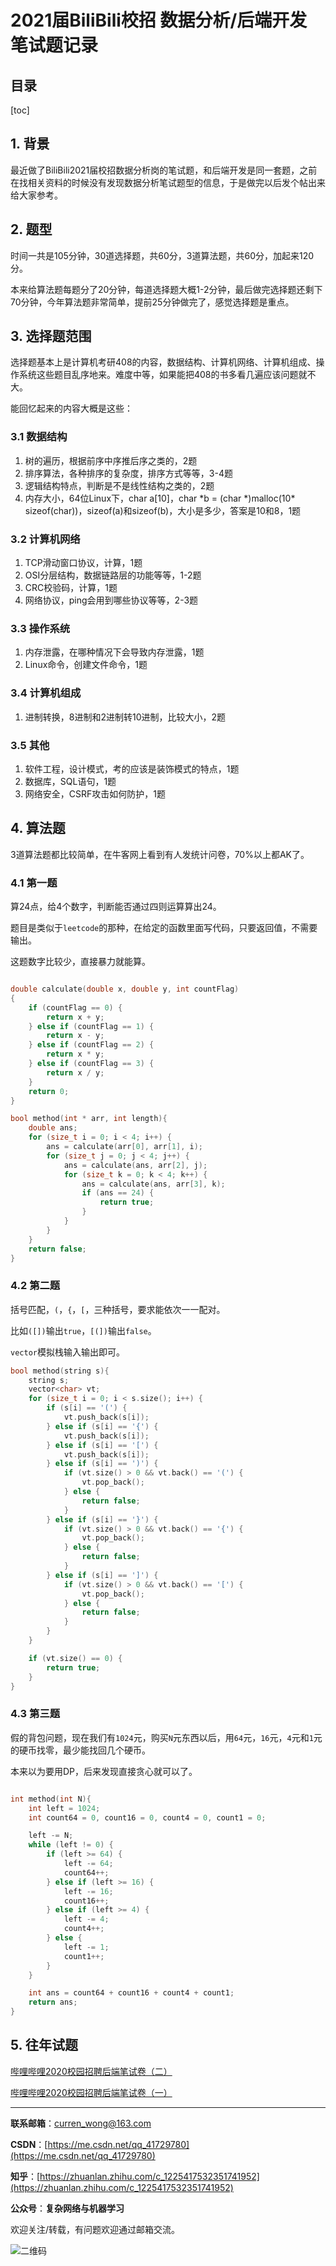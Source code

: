 2021届BiliBili校招 数据分析/后端开发 笔试题记录
===

目录
---

[toc]

## 1. 背景

最近做了BiliBili2021届校招数据分析岗的笔试题，和后端开发是同一套题，之前在找相关资料的时候没有发现数据分析笔试题型的信息，于是做完以后发个帖出来给大家参考。

## 2. 题型

时间一共是105分钟，30道选择题，共60分，3道算法题，共60分，加起来120分。

本来给算法题每题分了20分钟，每道选择题大概1-2分钟，最后做完选择题还剩下70分钟，今年算法题非常简单，提前25分钟做完了，感觉选择题是重点。

## 3. 选择题范围

选择题基本上是计算机考研408的内容，数据结构、计算机网络、计算机组成、操作系统这些题目乱序地来。难度中等，如果能把408的书多看几遍应该问题就不大。

能回忆起来的内容大概是这些：

### 3.1 数据结构

1. 树的遍历，根据前序中序推后序之类的，2题
2. 排序算法，各种排序的复杂度，排序方式等等，3-4题
3. 逻辑结构特点，判断是不是线性结构之类的，2题
4. 内存大小，64位Linux下，char a[10]，char \*b = (char \*)malloc(10\* sizeof(char))，sizeof(a)和sizeof(b)，大小是多少，答案是10和8，1题

### 3.2 计算机网络

1. TCP滑动窗口协议，计算，1题
2. OSI分层结构，数据链路层的功能等等，1-2题
3. CRC校验码，计算，1题
4. 网络协议，ping会用到哪些协议等等，2-3题

### 3.3 操作系统

1. 内存泄露，在哪种情况下会导致内存泄露，1题
2. Linux命令，创建文件命令，1题

### 3.4  计算机组成

1. 进制转换，8进制和2进制转10进制，比较大小，2题

### 3.5  其他

1. 软件工程，设计模式，考的应该是装饰模式的特点，1题
2. 数据库，SQL语句，1题
3. 网络安全，CSRF攻击如何防护，1题

## 4. 算法题

3道算法题都比较简单，在牛客网上看到有人发统计问卷，70%以上都AK了。

### 4.1 第一题

算24点，给4个数字，判断能否通过四则运算算出24。

题目是类似于`leetcode`的那种，在给定的函数里面写代码，只要返回值，不需要输出。

这题数字比较少，直接暴力就能算。

```cpp

double calculate(double x, double y, int countFlag)
{
    if (countFlag == 0) {
        return x + y;
    } else if (countFlag == 1) {
        return x - y;
    } else if (countFlag == 2) {
        return x * y;
    } else if (countFlag == 3) {
        return x / y;
    }
    return 0;
}

bool method(int * arr, int length){
    double ans;
    for (size_t i = 0; i < 4; i++) {
        ans = calculate(arr[0], arr[1], i);
        for (size_t j = 0; j < 4; j++) {
            ans = calculate(ans, arr[2], j);
            for (size_t k = 0; k < 4; k++) {
                ans = calculate(ans, arr[3], k);
                if (ans == 24) {
                    return true;
                }
            }
        }
    }
    return false;
}
```

### 4.2 第二题

括号匹配，`(`，`{`，`[`，三种括号，要求能依次一一配对。

比如`([])`输出`true`，`[(])`输出`false`。

`vector`模拟栈输入输出即可。

```cpp
bool method(string s){
    string s;
    vector<char> vt;
    for (size_t i = 0; i < s.size(); i++) {
        if (s[i] == '(') {
            vt.push_back(s[i]);
        } else if (s[i] == '{') {
            vt.push_back(s[i]);
        } else if (s[i] == '[') {
            vt.push_back(s[i]);
        } else if (s[i] == ')') {
            if (vt.size() > 0 && vt.back() == '(') {
                vt.pop_back();
            } else {
                return false;
            }
        } else if (s[i] == '}') {
            if (vt.size() > 0 && vt.back() == '{') {
                vt.pop_back();
            } else {
                return false;
            }
        } else if (s[i] == ']') {
            if (vt.size() > 0 && vt.back() == '[') {
                vt.pop_back();
            } else {
                return false;
            }
        }
    }

    if (vt.size() == 0) {
        return true;
    }
}
```

### 4.3 第三题

假的背包问题，现在我们有`1024`元，购买`N`元东西以后，用`64`元，`16`元，`4`元和`1`元的硬币找零，最少能找回几个硬币。

本来以为要用DP，后来发现直接贪心就可以了。

```cpp

int method(int N){
    int left = 1024;
    int count64 = 0, count16 = 0, count4 = 0, count1 = 0;

    left -= N;
    while (left != 0) {
        if (left >= 64) {
            left -= 64;
            count64++;
        } else if (left >= 16) {
            left -= 16;
            count16++;
        } else if (left >= 4) {
            left -= 4;
            count4++;
        } else {
            left -= 1;
            count1++;
        }
    }

    int ans = count64 + count16 + count4 + count1;
    return ans;
}
```

## 5. 往年试题

[哔哩哔哩2020校园招聘后端笔试卷（二）](https://www.nowcoder.com/test/20725635/summary)

[哔哩哔哩2020校园招聘后端笔试卷（一）](https://www.nowcoder.com/test/20725618/summary)

---

**联系邮箱**：curren_wong@163.com

**CSDN**：[https://me.csdn.net/qq_41729780](https://me.csdn.net/qq_41729780)

**知乎**：[https://zhuanlan.zhihu.com/c_1225417532351741952](https://zhuanlan.zhihu.com/c_1225417532351741952)

**公众号**：**复杂网络与机器学习**

欢迎关注/转载，有问题欢迎通过邮箱交流。

![二维码](../../../img/WeChat/QRCode.jpg)
